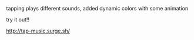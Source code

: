 tapping plays different sounds, added dynamic colors with some animation

try it out!!


http://tap-music.surge.sh/

